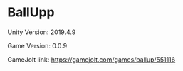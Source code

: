 # BallUpp
Unity Version: 2019.4.9

Game Version: 0.0.9

GameJolt link: https://gamejolt.com/games/ballup/551116
